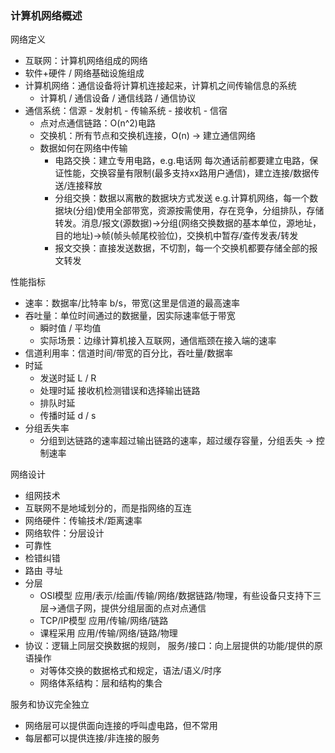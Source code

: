 ### 计算机网络概述

网络定义
- 互联网：计算机网络组成的网络
- 软件+硬件 / 网络基础设施组成
- 计算机网络：通信设备将计算机连接起来，计算机之间传输信息的系统
	- 计算机 / 通信设备 / 通信线路 / 通信协议
- 通信系统：信源 - 发射机 - 传输系统 - 接收机 - 信宿
	- 点对点通信链路：O(n^2)电路
	- 交换机：所有节点和交换机连接，O(n) -> 建立通信网络
	- 数据如何在网络中传输
		- 电路交换：建立专用电路，e.g.电话网 每次通话前都要建立电路，保证性能，交换容量有限制(最多支持xx路用户通信)，建立连接/数据传送/连接释放
		- 分组交换：数据以离散的数据块方式发送 e.g.计算机网络，每一个数据块(分组)使用全部带宽，资源按需使用，存在竞争，分组排队，存储转发。消息/报文(源数据)->分组(网络交换数据的基本单位，源地址，目的地址)->帧(帧头帧尾校验位)，交换机中暂存/查传发表/转发
		- 报文交换：直接发送数据，不切割，每一个交换机都要存储全部的报文转发

性能指标
- 速率：数据率/比特率 b/s，带宽(这里是信道的最高速率
- 吞吐量：单位时间通过的数据量，因实际速率低于带宽
	- 瞬时值 / 平均值
	- 实际场景：边缘计算机接入互联网，通信瓶颈在接入端的速率
- 信道利用率：信道时间/带宽的百分比，吞吐量/数据率
- 时延
	- 发送时延 L / R
	- 处理时延 接收机检测错误和选择输出链路
	- 排队时延
	- 传播时延 d / s
- 分组丢失率
	- 分组到达链路的速率超过输出链路的速率，超过缓存容量，分组丢失 -> 控制速率

网络设计
- 组网技术
- 互联网不是地域划分的，而是指网络的互连
- 网络硬件：传输技术/距离速率
- 网络软件：分层设计
- 可靠性
- 检错纠错
- 路由 寻址
- 分层
	- OSI模型 应用/表示/绘画/传输/网络/数据链路/物理，有些设备只支持下三层->通信子网，提供分组层面的点对点通信
	- TCP/IP模型 应用/传输/网络/链路
	- 课程采用 应用/传输/网络/链路/物理
- 协议：逻辑上同层交换数据的规则， 服务/接口：向上层提供的功能/提供的原语操作
	- 对等体交换的数据格式和规定，语法/语义/时序
	- 网络体系结构：层和结构的集合

服务和协议完全独立
- 网络层可以提供面向连接的呼叫虚电路，但不常用
- 每层都可以提供连接/非连接的服务
